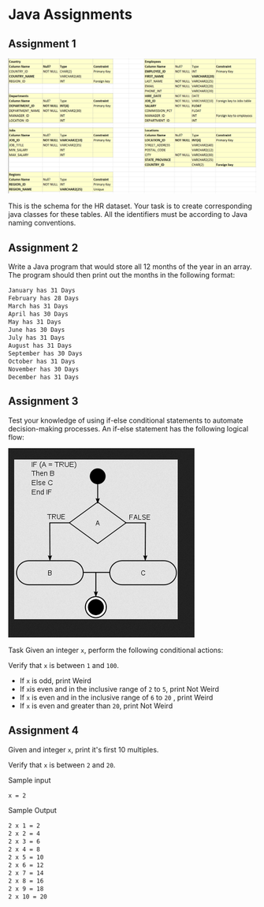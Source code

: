 # Java Assignments

## Assignment 1

![HR Schema](../images/HR.png)


This is the schema for the HR dataset. Your task is to create corresponding java classes for these tables. All the identifiers must be according to Java naming conventions.

## Assignment 2

Write a Java program that would store all 12 months of the year in an array. The program should then print out the months in the following format:
```
January has 31 Days
February has 28 Days
March has 31 Days
April has 30 Days
May has 31 Days
June has 30 Days
July has 31 Days
August has 31 Days
September has 30 Days
October has 31 Days
November has 30 Days
December has 31 Days
```

## Assignment 3

Test your knowledge of using if-else conditional statements to automate decision-making processes. An if-else statement has the following logical flow:

![If-Else](../images/ifelse1.png)

Task
Given an integer `x`, perform the following conditional actions:

Verify that `x` is between `1` and `100`.

- If `x` is odd, print Weird
- If `x`is even and in the inclusive range of `2` to `5`, print Not Weird
- If `x` is even and in the inclusive range of `6` to `20` , print Weird
- If `x` is even and greater than `20`, print Not Weird

## Assignment 4

Given and integer `x`, print it's first 10 multiples.

Verify that `x` is between `2` and `20`.

Sample input

```
x = 2
```

Sample Output
```
2 x 1 = 2
2 x 2 = 4
2 x 3 = 6
2 x 4 = 8
2 x 5 = 10
2 x 6 = 12
2 x 7 = 14
2 x 8 = 16
2 x 9 = 18
2 x 10 = 20
```